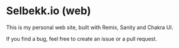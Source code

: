 # Selbekk.io (web)

This is my personal web site, built with Remix, Sanity and Chakra UI.

If you find a bug, feel free to create an issue or a pull request.
